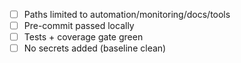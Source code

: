 ﻿- [ ] Paths limited to automation/monitoring/docs/tools
- [ ] Pre-commit passed locally
- [ ] Tests + coverage gate green
- [ ] No secrets added (baseline clean)
